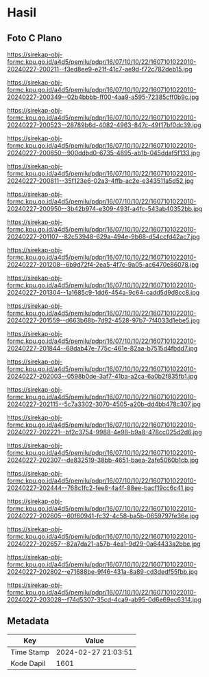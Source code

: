 # Hasil

## Foto C Plano

https://sirekap-obj-formc.kpu.go.id/a4d5/pemilu/pdpr/16/07/10/10/22/1607101022010-20240227-200211--f3ed8ee9-e21f-41c7-ae9d-f72c782deb15.jpg

https://sirekap-obj-formc.kpu.go.id/a4d5/pemilu/pdpr/16/07/10/10/22/1607101022010-20240227-200349--02b4bbbb-ff00-4aa9-a595-72385cff0b9c.jpg

https://sirekap-obj-formc.kpu.go.id/a4d5/pemilu/pdpr/16/07/10/10/22/1607101022010-20240227-200523--28789b6d-4082-4963-847c-49f17bf0dc39.jpg

https://sirekap-obj-formc.kpu.go.id/a4d5/pemilu/pdpr/16/07/10/10/22/1607101022010-20240227-200650--900ddbd0-6735-4895-ab1b-045ddaf5f133.jpg

https://sirekap-obj-formc.kpu.go.id/a4d5/pemilu/pdpr/16/07/10/10/22/1607101022010-20240227-200811--35f123e6-02a3-4ffb-ac2e-e343511a5d52.jpg

https://sirekap-obj-formc.kpu.go.id/a4d5/pemilu/pdpr/16/07/10/10/22/1607101022010-20240227-200950--3b42b974-e309-493f-a4fc-543ab40352bb.jpg

https://sirekap-obj-formc.kpu.go.id/a4d5/pemilu/pdpr/16/07/10/10/22/1607101022010-20240227-201107--82c53948-629a-494e-9b68-d54ccfd42ac7.jpg

https://sirekap-obj-formc.kpu.go.id/a4d5/pemilu/pdpr/16/07/10/10/22/1607101022010-20240227-201208--6b9d72f4-2ea5-4f7c-9a05-ac6470e86078.jpg

https://sirekap-obj-formc.kpu.go.id/a4d5/pemilu/pdpr/16/07/10/10/22/1607101022010-20240227-201304--1a1685c9-1dd6-454a-9c64-cadd5d9d8cc8.jpg

https://sirekap-obj-formc.kpu.go.id/a4d5/pemilu/pdpr/16/07/10/10/22/1607101022010-20240227-201559--d663b68b-7d92-4528-97b7-7f4033d1ebe5.jpg

https://sirekap-obj-formc.kpu.go.id/a4d5/pemilu/pdpr/16/07/10/10/22/1607101022010-20240227-201844--68dab47e-775c-461e-82aa-b7515d4fbdd7.jpg

https://sirekap-obj-formc.kpu.go.id/a4d5/pemilu/pdpr/16/07/10/10/22/1607101022010-20240227-202003--0598b0de-3af7-41ba-a2ca-6a0b2f835fb1.jpg

https://sirekap-obj-formc.kpu.go.id/a4d5/pemilu/pdpr/16/07/10/10/22/1607101022010-20240227-202115--5c7a3302-3070-4505-a20b-dd4bb478c307.jpg

https://sirekap-obj-formc.kpu.go.id/a4d5/pemilu/pdpr/16/07/10/10/22/1607101022010-20240227-202221--bf2c3754-9988-4e98-b9a8-478cc025d2d6.jpg

https://sirekap-obj-formc.kpu.go.id/a4d5/pemilu/pdpr/16/07/10/10/22/1607101022010-20240227-202307--de832519-38bb-4651-baea-2afe5060b1cb.jpg

https://sirekap-obj-formc.kpu.go.id/a4d5/pemilu/pdpr/16/07/10/10/22/1607101022010-20240227-202444--768c1fc2-fee8-4a4f-88ee-bacf19cc6c41.jpg

https://sirekap-obj-formc.kpu.go.id/a4d5/pemilu/pdpr/16/07/10/10/22/1607101022010-20240227-202605--60f60941-fc32-4c58-ba5b-0659797fe36e.jpg

https://sirekap-obj-formc.kpu.go.id/a4d5/pemilu/pdpr/16/07/10/10/22/1607101022010-20240227-202657--82a7da21-a57b-4ea1-9d29-0a64433a2bbe.jpg

https://sirekap-obj-formc.kpu.go.id/a4d5/pemilu/pdpr/16/07/10/10/22/1607101022010-20240227-202802--e71688be-9f46-431a-8a89-cd3dedf55fbb.jpg

https://sirekap-obj-formc.kpu.go.id/a4d5/pemilu/pdpr/16/07/10/10/22/1607101022010-20240227-203028--f74d5307-35cd-4ca9-ab95-0d6e69ec6314.jpg


## Metadata

| Key        | Value               |
| ---------- | ------------------- |
| Time Stamp | 2024-02-27 21:03:51 |
| Kode Dapil | 1601                |



